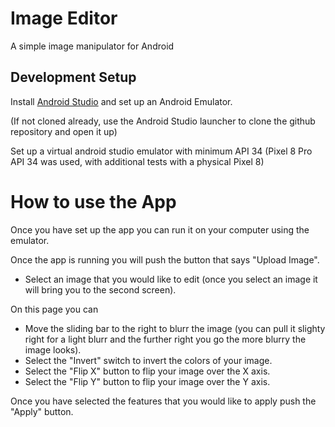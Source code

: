 # Image Editor

A simple image manipulator for Android

## Development Setup

Install [Android Studio](https://developer.android.com/studio) and set up an Android Emulator.

(If not cloned already, use the Android Studio launcher to clone the github repository and open it up)

Set up a virtual android studio emulator with minimum API 34 (Pixel 8 Pro API 34 was used, with additional tests with a physical Pixel 8)

# How to use the App 

Once you have set up the app you can run it on your computer using the emulator.

Once the app is running you will push the button that says "Upload Image".
* Select an image that you would like to edit (once you select an image it will bring you to the second screen).

On this page you can 
* Move the sliding bar to the right to blurr the image (you can pull it slighty right for a light blurr and the further right you go the more blurry the image looks).
* Select the "Invert" switch to invert the colors of your image.
* Select the "Flip X" button to flip your image over the X axis.
* Select the "Flip Y" button to flip your image over the Y axis.

Once you have selected the features that you would like to apply push the "Apply" button. 
  



